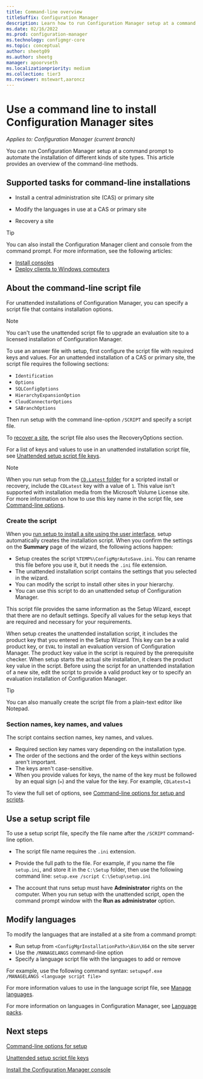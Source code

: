 ```yaml
---
title: Command-line overview
titleSuffix: Configuration Manager
description: Learn how to run Configuration Manager setup at a command prompt for different kinds of site installations.
ms.date: 02/16/2022
ms.prod: configuration-manager
ms.technology: configmgr-core
ms.topic: conceptual
author: sheetg09
ms.author: sheetg
manager: apoorvseth
ms.localizationpriority: medium
ms.collection: tier3
ms.reviewer: mstewart,aaroncz 
---
```


# Use a command line to install Configuration Manager sites

*Applies to: Configuration Manager (current branch)*

You can run Configuration Manager setup at a command prompt to automate the installation of different kinds of site types. This article provides an overview of the command-line methods.

## Supported tasks for command-line installations

- Install a central administration site (CAS) or primary site

- Modify the languages in use at a CAS or primary site

- Recovery a site

> [!TIP]
> You can also install the Configuration Manager client and console from the command prompt. For more information, see the following articles:
>
> - [Install consoles](install-consoles.md#install-from-a-command-prompt)
> - [Deploy clients to Windows computers](../../../clients/deploy/deploy-clients-to-windows-computers.md#BKMK_Manual)

## About the command-line script file

For unattended installations of Configuration Manager, you can specify a script file that contains installation options.

> [!NOTE]
> You can't use the unattended script file to upgrade an evaluation site to a licensed installation of Configuration Manager.

To use an answer file with setup, first configure the script file with required keys and values. For an unattended installation of a CAS or primary site, the script file requires the following sections:

- `Identification`
- `Options`
- `SQLConfigOptions`
- `HierarchyExpansionOption`
- `CloudConnectorOptions`
- `SABranchOptions`

Then run setup with the command line-option `/SCRIPT` and specify a script file.

To [recover a site](../../manage/recover-sites.md#site-recovery-procedures), the script file also uses the RecoveryOptions section.

For a list of keys and values to use in an unattended installation script file, see [Unattended setup script file keys](command-line-script-file.md).

> [!NOTE]
> When you run setup from the [`CD.Latest` folder](../../manage/the-cd.latest-folder.md) for a scripted install or recovery, include the `CDLatest` key with a value of  `1`. This value isn't supported with installation media from the Microsoft Volume License site. For more information on how to use this key name in the script file, see [Command-line options](command-line-options-for-setup.md).

### Create the script

When you [run setup to install a site using the user interface](use-the-setup-wizard-to-install-sites.md), setup automatically creates the installation script. When you confirm the settings on the **Summary** page of the wizard, the following actions happen:

- Setup creates the script `%TEMP%\ConfigMgrAutoSave.ini`. You can rename this file before you use it, but it needs the `.ini` file extension.
- The unattended installation script contains the settings that you selected in the wizard.
- You can modify the script to install other sites in your hierarchy.
- You can use this script to do an unattended setup of Configuration Manager.

This script file provides the same information as the Setup Wizard, except that there are no default settings. Specify all values for the setup keys that are required and necessary for your requirements.

When setup creates the unattended installation script, it includes the product key that you entered in the Setup Wizard. This key can be a valid product key, or `EVAL` to install an evaluation version of Configuration Manager. The product key value in the script is required by the prerequisite checker. When setup starts the actual site installation, it clears the product key value in the script. Before using the script for an unattended installation of a new site, edit the script to provide a valid product key or to specify an evaluation installation of Configuration Manager.

> [!TIP]
> You can also manually create the script file from a plain-text editor like Notepad.

### Section names, key names, and values

The script contains section names, key names, and values.

- Required section key names vary depending on the installation type.
- The order of the sections and the order of the keys within sections aren't important.
- The keys aren't case-sensitive.
- When you provide values for keys, the name of the key must be followed by an equal sign (`=`) and the value for the key. For example, `CDLatest=1`

To view the full set of options, see [Command-line options for setup and scripts](command-line-options-for-setup.md).

## Use a setup script file

To use a setup script file, specify the file name after the `/SCRIPT` command-line option.

- The script file name requires the `.ini` extension.

- Provide the full path to the file. For example, if you name the file `setup.ini`, and store it in the `C:\Setup` folder, then use the following command line: `setup.exe /script C:\Setup\setup.ini`

- The account that runs setup must have **Administrator** rights on the computer. When you run setup with the unattended script, open the command prompt window with the **Run as administrator** option.

## Modify languages

To modify the languages that are installed at a site from a command prompt:

- Run setup from `<ConfigMgrInstallationPath>\Bin\X64` on the site server
- Use the `/MANAGELANGS` command-line option
- Specify a language script file with the languages to add or remove

For example, use the following command syntax: `setupwpf.exe /MANAGELANGS <language script file>`

For more information values to use in the language script file, see [Manage languages](command-line-script-file.md#manage-languages).

For more information on languages in Configuration Manager, see [Language packs](language-packs.md).

## Next steps

[Command-line options for setup](command-line-options-for-setup.md)

[Unattended setup script file keys](command-line-script-file.md)

[Install the Configuration Manager console](install-consoles.md)
